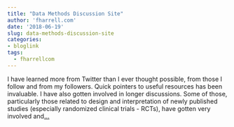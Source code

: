 ```yaml
---
title: "Data Methods Discussion Site"
author: 'fharrell.com'
date: '2018-06-19'
slug: data-methods-discussion-site
categories:
- bloglink
tags:
  - fharrellcom
---
```


I have learned more from Twitter than I ever thought possible, from those I follow and from my followers. Quick pointers to useful resources has been invaluable. I have also gotten involved in longer discussions. Some of those, particularly those related to design and interpretation of newly published studies (especially randomized clinical trials - RCTs), have gotten very involved and[... <i class="fas fa-external-link-alt"></i>](http://fharrell.com/post/disc/)

